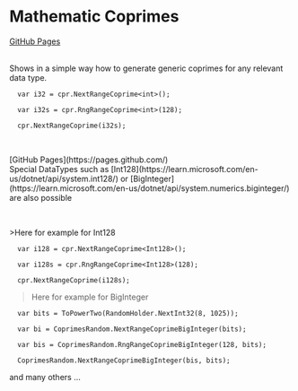# Mathematic Coprimes
[GitHub Pages](https://pages.github.com/)
<p><br>Shows in a simple way how to generate generic coprimes for any relevant data type.</p>

      var i32 = cpr.NextRangeCoprime<int>();

      var i32s = cpr.RngRangeCoprime<int>(128);

      cpr.NextRangeCoprime(i32s);
      
<p><br></p>
[GitHub Pages](https://pages.github.com/)<br>
Special DataTypes such as [Int128](https://learn.microsoft.com/en-us/dotnet/api/system.int128/) or [BigInteger](https://learn.microsoft.com/en-us/dotnet/api/system.numerics.biginteger/) are also possible
<p><br></p>
>Here for example for Int128

      var i128 = cpr.NextRangeCoprime<Int128>();

      var i128s = cpr.RngRangeCoprime<Int128>(128);

      cpr.NextRangeCoprime(i128s);


>Here for example for BigInteger

      var bits = ToPowerTwo(RandomHolder.NextInt32(8, 1025));
      
      var bi = CoprimesRandom.NextRangeCoprimeBigInteger(bits);

      var bis = CoprimesRandom.RngRangeCoprimeBigInteger(128, bits);

      CoprimesRandom.NextRangeCoprimeBigInteger(bis, bits);


and many others ...

